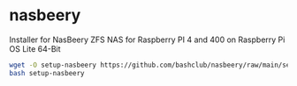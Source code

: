 # nasbeery
Installer for NasBeery ZFS NAS for Raspberry PI 4 and 400 on Raspberry Pi OS Lite 64-Bit

```bash
wget -O setup-nasbeery https://github.com/bashclub/nasbeery/raw/main/setup-nasbeery
bash setup-nasbeery
```
